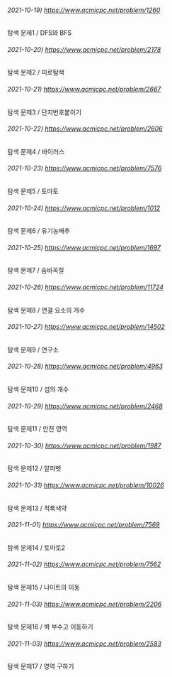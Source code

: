 ###### 2021-10-19) https://www.acmicpc.net/problem/1260
탐색 문제1 / DFS와 BFS

###### 2021-10-20) https://www.acmicpc.net/problem/2178
탐색 문제2 / 미로탐색

###### 2021-10-21) https://www.acmicpc.net/problem/2667
탐색 문제3 / 단지번호붙이기

###### 2021-10-22) https://www.acmicpc.net/problem/2606
탐색 문제4 / 바이러스

###### 2021-10-23) https://www.acmicpc.net/problem/7576
탐색 문제5  / 토마토

###### 2021-10-24) https://www.acmicpc.net/problem/1012
탐색 문제6  / 유기농배추

###### 2021-10-25) https://www.acmicpc.net/problem/1697
탐색 문제7  / 숨바꼭질

###### 2021-10-26) https://www.acmicpc.net/problem/11724
탐색 문제8  / 연결 요소의 개수

###### 2021-10-27) https://www.acmicpc.net/problem/14502
탐색 문제9  / 연구소

###### 2021-10-28) https://www.acmicpc.net/problem/4963
탐색 문제10  / 섬의 개수

###### 2021-10-29) https://www.acmicpc.net/problem/2468
탐색 문제11  / 안전 영역

###### 2021-10-30) https://www.acmicpc.net/problem/1987
탐색 문제12  / 알파벳

###### 2021-10-31) https://www.acmicpc.net/problem/10026
탐색 문제13  / 적록색약

###### 2021-11-01) https://www.acmicpc.net/problem/7569
탐색 문제14  / 토마토2

###### 2021-11-02) https://www.acmicpc.net/problem/7562
탐색 문제15  / 나이트의 이동

###### 2021-11-03) https://www.acmicpc.net/problem/2206
탐색 문제16  / 벽 부수고 이동하기

###### 2021-11-03) https://www.acmicpc.net/problem/2583
탐색 문제17  / 영역 구하기